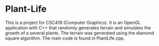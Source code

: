 # Plant-Life
This is a project for CSC418 (Computer Graphics). It is an OpenGL application with C++ that randomly generates terrain and simulates the growth of a several plants. The terrain was generated using the diamond square algorithm. The main code is found in PlantLife.cpp.
